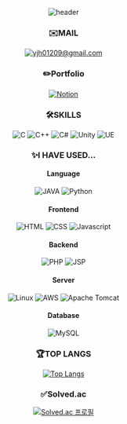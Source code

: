 
<div align=center>
  
  ![header](https://capsule-render.vercel.app/api?type=soft&color=auto&height=300&section=header&text=SUPERDODGE&fontSize=90)

  ### ✉️MAIL
  [![yjh01209@gmail.com](https://img.shields.io/badge/Gmail-D14836?style=for-the-badge&logo=gmail&logoColor=white)](mailto:yjh01209@gmail.com)
  ### ✏️Portfolio
  [![Notion](https://img.shields.io/badge/Notion-000000?style=for-the-badge&logo=notion&logoColor=white)](https://subdued-volcano-bac.notion.site/0d092a518f324ef3a5d517a998c948e3?pvs=4)
  ### 🛠️SKILLS
  ![C](https://img.shields.io/badge/C-A8B9CC?style=flat-square&logo=C&logoColor=white)
  ![C++](https://img.shields.io/badge/C++-00599C?style=flat-square&logo=cplusplus&logoColor=white)
  ![C#](https://img.shields.io/badge/C%23-00599C?style=flat-square&logo=csharp&logoColor=white)
  ![Unity](https://img.shields.io/badge/Unity-FFFFFF?style=flat-square&logo=unity&logoColor=black)
  ![UE](https://img.shields.io/badge/Unreal%20Engine-0E1128?style=flat-square&logo=unrealengine&logoColor=white)
  ### ✨I HAVE USED...
  <div>

  #### Language

  ![JAVA](https://img.shields.io/badge/Java-000000?style=flat-square&logo=openjdk&logoColor=white)
  ![Python](https://img.shields.io/badge/Python-3776AB?style=flat-square&logo=python&logoColor=white)
    
  </div>
  <div>

  #### Frontend

  ![HTML](https://img.shields.io/badge/HTML-E34F26?style=flat-square&logo=html5&logoColor=white)
  ![CSS](https://img.shields.io/badge/CSS-1572B6?style=flat-square&logo=css3&logoColor=white)
  ![Javascript](https://img.shields.io/badge/Javascript-F7DF1E?style=flat-square&logo=javascript&logoColor=white)
    
  </div>
  <div>

  #### Backend

  ![PHP](https://img.shields.io/badge/PHP-777BB4?style=flat-square&logo=php&logoColor=white)
  ![JSP](https://img.shields.io/badge/JSP-FF4000?style=flat-square&logo=jsp&logoColor=white)
    
  </div>
  <div>

  #### Server

  ![Linux](https://img.shields.io/badge/Linux-FCC624?style=flat-square&logo=linux&logoColor=white)
  ![AWS](https://img.shields.io/badge/AWS-232F3E?style=flat-square&logo=amazonaws&logoColor=white)
  ![Apache Tomcat](https://img.shields.io/badge/Apache%20Tomcat-F8DC75?style=flat-square&logo=apachetomcat&logoColor=white)
    
  </div>
  <div>

  #### Database

  ![MySQL](https://img.shields.io/badge/MySQL-4479A1?style=flat-square&logo=mysql&logoColor=white)
    
  </div>
  
  ### 🏆TOP LANGS
  [![Top Langs](https://github-readme-stats.vercel.app/api/top-langs/?username=yjh5696&layout=compact)](https://github.com/yjh5696/github-readme-stats)
  ### ✅Solved.ac
  [![Solved.ac 프로필](http://mazassumnida.wtf/api/v2/generate_badge?boj=superdodge)](https://solved.ac/superdodge)
  
</div>
